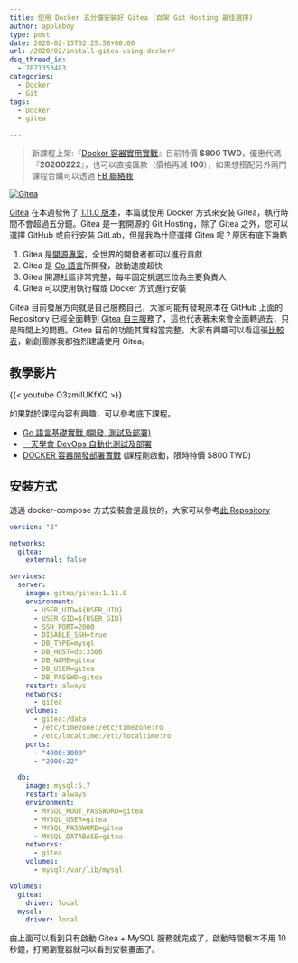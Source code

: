 ```yaml
---
title: 使用 Docker 五分鐘安裝好 Gitea (自架 Git Hosting 最佳選擇)
author: appleboy
type: post
date: 2020-02-15T02:25:58+00:00
url: /2020/02/install-gitea-using-docker/
dsq_thread_id:
  - 7871353483
categories:
  - Docker
  - Git
tags:
  - Docker
  - gitea

---
```

> 新課程上架:『[Docker 容器實用實戰][1]』目前特價 **$800 TWD**，優惠代碼『**20200222**』，也可以直接匯款（價格再減 **100**），如果想搭配另外兩門課程合購可以透過 [FB 聯絡我][2]

[![Gitea][3]][3]

[Gitea][4] 在本週發佈了 [1.11.0 版本][5]，本篇就使用 Docker 方式來安裝 Gitea，執行時間不會超過五分鐘。Gitea 是一套開源的 Git Hosting，除了 Gitea 之外，您可以選擇 GitHub 或自行安裝 GitLab，但是我為什麼選擇 Gitea 呢？原因有底下幾點

  1. Gitea 是[開源專案][6]，全世界的開發者都可以進行貢獻
  2. Gitea 是 [Go 語言][7]所開發，啟動速度超快
  3. Gitea 開源社區非常完整，每年固定挑選三位為主要負責人
  4. Gitea 可以使用執行檔或 Docker 方式進行安裝

Gitea 目前發展方向就是自己服務自己，大家可能有發現原本在 GitHub 上面的 Repository 已經全面轉到 [Gitea 自主服務][8]了，這也代表著未來會全面轉過去，只是時間上的問題。Gitea 目前的功能其實相當完整，大家有興趣可以看這張[比較表][9]，新創團隊我都強烈建議使用 Gitea。

<!--more-->

## 教學影片

{{< youtube O3zmiIUKfXQ >}}

如果對於課程內容有興趣，可以參考底下課程。

  * [Go 語言基礎實戰 (開發, 測試及部署)][10]
  * [一天學會 DevOps 自動化測試及部署][11]
  * [DOCKER 容器開發部署實戰][12] (課程剛啟動，限時特價 $800 TWD)

## 安裝方式

透過 docker-compose 方式安裝會是最快的，大家可以參考[此 Repository][13]

```yaml
version: "2"

networks:
  gitea:
    external: false

services:
  server:
    image: gitea/gitea:1.11.0
    environment:
      - USER_UID=${USER_UID}
      - USER_GID=${USER_GID}
      - SSH_PORT=2000
      - DISABLE_SSH=true
      - DB_TYPE=mysql
      - DB_HOST=db:3306
      - DB_NAME=gitea
      - DB_USER=gitea
      - DB_PASSWD=gitea
    restart: always
    networks:
      - gitea
    volumes:
      - gitea:/data
      - /etc/timezone:/etc/timezone:ro
      - /etc/localtime:/etc/localtime:ro
    ports:
      - "4000:3000"
      - "2000:22"

  db:
    image: mysql:5.7
    restart: always
    environment:
      - MYSQL_ROOT_PASSWORD=gitea
      - MYSQL_USER=gitea
      - MYSQL_PASSWORD=gitea
      - MYSQL_DATABASE=gitea
    networks:
      - gitea
    volumes:
      - mysql:/var/lib/mysql

volumes:
  gitea:
    driver: local
  mysql:
    driver: local
```

由上面可以看到只有啟動 Gitea + MySQL 服務就完成了，啟動時間根本不用 10 秒鐘，打開瀏覽器就可以看到安裝畫面了。

 [1]: https://www.udemy.com/course/docker-practice/?couponCode=20200222 "Docker 容器實用實戰"
 [2]: http://facebook.com/appleboy46
 [3]: https://lh3.googleusercontent.com/SrQvhDJm5NMkrxrut0lACspnz6iQSFCX3vlbtGCuAcwO-i_4iJCJ6trK3V2F6Q6s6fQ_EcSglwAL0qO0aLaTRtk4Ca32EI7Ks1H7u_nI9jC6xn3PF9hhgccjkbN3irX5pGi9kV-vIxk=w1920-h1080 "Gitea"
 [4]: https://gitea.io
 [5]: https://blog.gitea.io/2020/02/gitea-1.11.0-is-released/
 [6]: https://github.com/go-gitea/gitea
 [7]: https://golang.org
 [8]: https://gitea.com/gitea
 [9]: https://docs.gitea.io/en-us/comparison/
 [10]: https://www.udemy.com/course/golang-fight/?couponCode=202002
 [11]: https://www.udemy.com/course/devops-oneday/?couponCode=202002
 [12]: https://www.udemy.com/course/docker-practice/?couponCode=20200219
 [13]: https://github.com/go-training/gitea-docker
